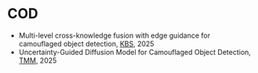 # COD



- Multi-level cross-knowledge fusion with edge guidance for camouflaged object detection, [KBS](https://www.sciencedirect.com/science/article/abs/pii/S0950705125001170), 2025
- Uncertainty-Guided Diffusion Model for Camouflaged Object Detection, [TMM](https://ieeexplore.ieee.org/abstract/document/10855518), 2025
